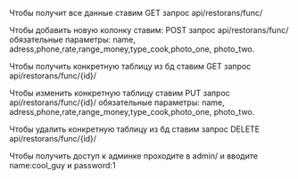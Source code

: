
Чтобы получит все данные ставим GET запрос api/restorans/func/

Чтобы добавить новую колонку ставим:
POST запрос api/restorans/func/ обязательные параметры: name, adress,phone,rate,range_money,type_cook,photo_one, photo_two.

Чтобы получить конкретную таблицу из бд ставим GET запрос api/restorans/func/{id}/

Чтобы изменить конкретную таблицу ставим PUT запрос api/restorans/func/{id}/
обязательные параметры: name, adress,phone,rate,range_money,type_cook,photo_one, photo_two.

Чтобы удалить конкретную таблицу из бд ставим запрос DELETE api/restorans/func/{id}/

Чтобы получить доступ к админке проходите в admin/ и вводите name:cool_guy и password:1